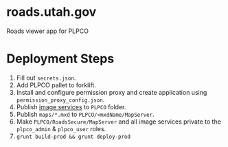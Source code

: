 # roads.utah.gov
Roads viewer app for PLPCO

# Deployment Steps
1. Fill out `secrets.json`.
1. Add PLPCO pallet to forklift.
1. Install and configure permission proxy and create application using `permission_proxy_config.json`.
1. Publish [image services](`src/app/config.js`) to `PLPCO` folder.
1. Publish `maps/*.mxd` to `PLPCO/<mxdName/MapServer`.
1. Make `PLPCO/RoadsSecure/MapServer` and all image services private to the `plpco_admin` & `plpco_user` roles.
1. `grunt build-prod && grunt deploy-prod`
